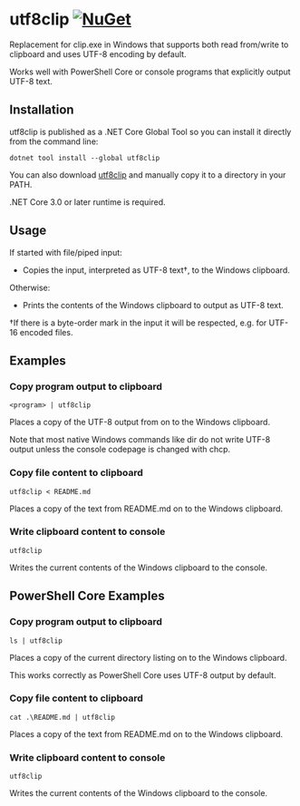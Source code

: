 # utf8clip [![NuGet](https://img.shields.io/nuget/v/utf8clip.svg)](https://www.nuget.org/packages/utf8clip/)
Replacement for clip.exe in Windows that supports both read from/write to clipboard and uses UTF-8 encoding by default.

Works well with PowerShell Core or console programs that explicitly output UTF-8 text.

## Installation

utf8clip is published as a .NET Core Global Tool so you can install it directly from the command line:
```
dotnet tool install --global utf8clip
```

You can also download [utf8clip](https://github.com/bluemarsh/utf8clip/releases) and manually copy it to a directory in your PATH.

.NET Core 3.0 or later runtime is required.

## Usage
If started with file/piped input:
- Copies the input, interpreted as UTF-8 text†, to the Windows clipboard.

Otherwise:
- Prints the contents of the Windows clipboard to output as UTF-8 text.

†If there is a byte-order mark in the input it will be respected, e.g. for UTF-16 encoded files.

## Examples

### Copy program output to clipboard
```
<program> | utf8clip
```
Places a copy of the UTF-8 output from <program> on to the Windows clipboard.

Note that most native Windows commands like dir do not write UTF-8 output unless the console codepage is changed with chcp.

### Copy file content to clipboard
```
utf8clip < README.md
```
Places a copy of the text from README.md on to the Windows clipboard.

### Write clipboard content to console
```
utf8clip
```
Writes the current contents of the Windows clipboard to the console.

## PowerShell Core Examples

### Copy program output to clipboard
```
ls | utf8clip
```
Places a copy of the current directory listing on to the Windows clipboard.

This works correctly as PowerShell Core uses UTF-8 output by default.

### Copy file content to clipboard
```
cat .\README.md | utf8clip
```
Places a copy of the text from README.md on to the Windows clipboard.

### Write clipboard content to console
```
utf8clip
```
Writes the current contents of the Windows clipboard to the console.
